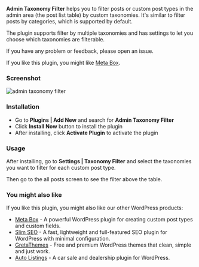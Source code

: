 **Admin Taxonomy Filter** helps you to filter posts or custom post types in the admin area (the post list table) by custom taxonomies. It's similar to filter posts by categories, which is supported by default.

The plugin supports filter by multiple taxonomies and has settings to let you choose which taxonomies are filterable.

If you have any problem or feedback, please open an issue.

If you like this plugin, you might like [Meta Box](https://metabox.io).

### Screenshot

![admin taxonomy filter](https://elu-cdn.surge.sh/admin-taxonomy-filter.png)

### Installation

- Go to **Plugins | Add New** and search for **Admin Taxonomy Filter**
- Click **Install Now** button to install the plugin
- After installing, click **Activate Plugin** to activate the plugin

### Usage

After installing, go to **Settings | Taxonomy Filter** and select the taxonomies you want to filter for each custom post type.

Then go to the all posts screen to see the filter above the table.

### You might also like

If you like this plugin, you might also like our other WordPress products:

- [Meta Box](https://metabox.io) - A powerful WordPress plugin for creating custom post types and custom fields.
- [Slim SEO](https://wpslimseo.com) - A fast, lightweight and full-featured SEO plugin for WordPress with minimal configuration.
- [GretaThemes](https://gretathemes.com) - Free and premium WordPress themes that clean, simple and just work.
- [Auto Listings](https://wpautolistings.com) - A car sale and dealership plugin for WordPress.